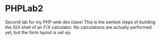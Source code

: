 # PHPLab2
Second lab for my PHP web dev class! This is the earliest steps of building the GUI shell of an F/X calculator. No calculations are actually performed yet, but the form layout is set up.

